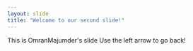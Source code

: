 ```yaml
---
layout: slide
title: "Welcome to our second slide!"
---
```

This is OmranMajumder's slide
Use the left arrow to go back!
